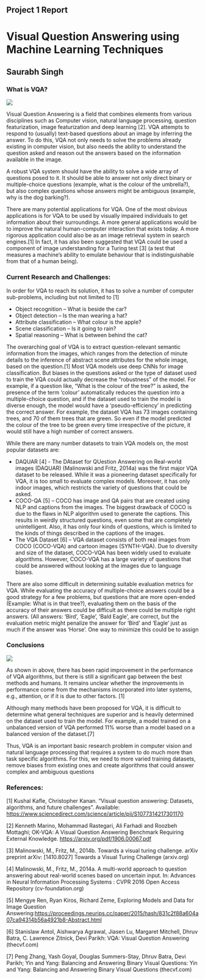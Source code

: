 ## Project 1 Report

# Visual Question Answering using Machine Learning Techniques
## Saurabh Singh




### What is VQA?

![](https://user-images.githubusercontent.com/113216824/191624483-5c4d66ac-906b-4d2a-9511-fab4ee5c4c86.png)

Visual Question Answering is a field that combines elements from various disciplines such as Computer vision, natural language processing, question featurization, image featurization and deep learning [2]. VQA attempts to respond to (usually) text-based questions about an image by inferring the answer. To do this, VQA not only needs to solve the problems already existing in computer vision, but also needs the ability to understand the question asked and reason out the answers based on the information available in the image.

A robust VQA system should have the ability to solve a wide array of questions posed to it. It should be able to answer not only direct binary or multiple-choice questions (example, what is the colour of the umbrella?), but also complex questions whose answers might be ambiguous (example, why is the dog barking?). 

There are many potential applications for VQA. One of the most obvious applications is for VQA to be used by visually impaired individuals to get information about their surroundings. A more general applications would be to improve the natural human-computer interaction that exists today. A more rigorous application could also be as an image retrieval system in search engines.[1] In fact, it has also been suggested that VQA could be used a component of image understanding for a Turing test [3] (a test that measures a machine’s ability to emulate behaviour that is indistinguishable from that of a human being).


### Current Research and Challenges:

In order for VQA to reach its solution, it has to solve a number of computer sub-problems, including but not limited to [1]

*	Object recognition – What is beside the car?
*	Object detection – Is the man wearing a hat?
*	Attribute classification – What colour is the apple?
*	Scene classification – Is it going to rain?
*	Spatial reasoning – What is between behind the cat?

The overarching goal of VQA is to extract question-relevant semantic information from the images, which ranges from the detection of minute details to the inference of abstract scene attributes for the whole image, based on the question.[1] Most VQA models use deep CNNs for image classification. But biases in the questions asked or the type of dataset used to train the VQA could actually decrease the “robustness” of the model. For example, if a question like, “What is the colour of the tree?” is asked, the presence of the term ‘colour’ automatically reduces the question into a multiple-choice question, and if the dataset used to train the model is diverse enough, the model would have a ‘pseudo-efficiency’ in predicting the correct answer. For example, the dataset VQA has 73 images containing trees, and 70 of them trees that are green. So even if the model predicted the colour of the tree to be green every time irrespective of the picture, it would still have a high number of correct answers.


While there are many number datasets to train VQA models on, the most popular datasets are:

*	DAQUAR [4] - The DAtaset for QUestion Answering on Real-world images (DAQUAR) (Malinowski and Fritz, 2014a) was the first major VQA dataset to be released. While it was a pioneering dataset specifically for VQA, it is too small to evaluate complex models. Moreover, it has only indoor images, which restricts the variety of questions that could be asked.
*	COCO-QA [5] – COCO has image and QA pairs that are created using NLP and captions from the images. The biggest drawback of COCO is due to the flaws in NLP algorithm used to generate the captions. This results in weirdly structured questions, even some that are completely unintelligent. Also, it has only four kinds of questions, which is limited to the kinds of things described in the captions of the images.
* The VQA Dataset [6] – VQA dataset consists of both real images from COCO (COCO-VQA) and cartoon images (SYNTH-VQA). Due to diversity and size of the dataset, COCO-VQA has been widely used to evaluate algorithms. However, COCO-VQA has a large variety of questions that could be answered without looking at the images due to language biases.


There are also some difficult in determining suitable evaluation metrics for VQA. While evaluating the accuracy of multiple-choice answers could be a good strategy for a few problems, but questions that are more open-ended (Example: What is in that tree?), evaluating them on the basis of the accuracy of their answers could be difficult as there could be multiple right answers. (All answers: ‘Bird’, ‘Eagle’, ‘Bald Eagle’, are correct, but the evaluation metric might penalize the answer for ‘Bird’ and ‘Eagle’ just as much if the answer was ‘Horse’. One way to minimize this could be to assign 

### Conclusions

![](https://user-images.githubusercontent.com/113216824/191626008-d5b3cf88-4f82-498c-84bf-0600a6441771.png)

As shown in above, there has been rapid improvement in the performance of VQA algorithms, but there is still a significant gap between the best methods and humans. It remains unclear whether the improvements in performance come from the mechanisms incorporated into later systems, e.g., attention, or if it is due to other factors. [1]

Although many methods have been proposed for VQA, it is difficult to determine what general techniques are superior and is heavily determined on the dataset used to train the model. For example, a model trained on a unbalanced version of VQA performed 11% worse than a model based on a balanced version of the dataset.[7]

Thus, VQA is an important basic research problem in computer vision and natural language processing that requires a system to do much more than task specific algorithms. For this, we need to more varied training datasets, remove biases from existing ones and create algorithms that could answer complex and ambiguous questions


### References:

[1] Kushal Kafle, Christopher Kanan. “Visual question answering: Datasets, algorithms, and future challenges”. Available: https://www.sciencedirect.com/science/article/pii/S1077314217301170

[2] Kenneth Marino, Mohammad Rastegari, Ali Farhadi and Roozbeh Mottaghi; OK-VQA: A Visual Question Answering Benchmark Requiring External Knowledge. https://arxiv.org/pdf/1906.00067.pdf

[3] Malinowski, M., Fritz, M., 2014b. Towards a visual turing challenge. arXiv preprint                   arXiv: [1410.8027] Towards a Visual Turing Challenge (arxiv.org)

[4] Malinowski, M., Fritz, M., 2014a. A multi-world approach to question answering about real-world scenes based on uncertain input. In: Advances in Neural Information Processing Systems : CVPR 2016 Open Access Repository (cv-foundation.org)

[5] Mengye Ren, Ryan Kiros, Richard Zeme, Exploring Models and Data for Image Question Answering:https://proceedings.neurips.cc/paper/2015/hash/831c2f88a604a07ca94314b56a4921b8-Abstract.html

[6] Stanislaw Antol, Aishwarya Agrawal, Jiasen Lu, Margaret Mitchell, Dhruv Batra, C. Lawrence Zitnick, Devi Parikh: VQA: Visual Question Answering (thecvf.com)

[7] Peng Zhang, Yash Goyal, Douglas Summers-Stay, Dhruv Batra, Devi Parikh; Yin and Yang: Balancing and Answering Binary Visual Questions: Yin and Yang: Balancing and Answering Binary Visual Questions (thecvf.com)
